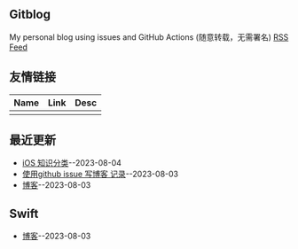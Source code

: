 ## Gitblog
My personal blog using issues and GitHub Actions (随意转载，无需署名)
[RSS Feed](https://raw.githubusercontent.com/yytmzys/blog/master/feed.xml)

## 友情链接
<table>
<thead>
<tr>
<th>Name</th>
<th>Link</th>
<th>Desc</th>
</tr>
</thead>
<tbody>
<tr>
<td></td>
<td></td>
<td></td>
</tr>
</tbody>
</table>

## 最近更新
- [iOS 知识分类](https://github.com/yytmzys/blog/issues/3)--2023-08-04
- [使用github issue 写博客 记录](https://github.com/yytmzys/blog/issues/2)--2023-08-03
- [博客](https://github.com/yytmzys/blog/issues/1)--2023-08-03
## Swift
- [博客](https://github.com/yytmzys/blog/issues/1)--2023-08-03
